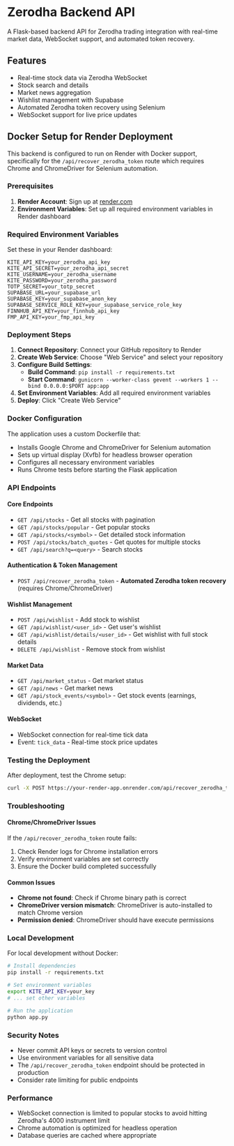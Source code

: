 # Zerodha Backend API

A Flask-based backend API for Zerodha trading integration with real-time market data, WebSocket support, and automated token recovery.

## Features

- Real-time stock data via Zerodha WebSocket
- Stock search and details
- Market news aggregation
- Wishlist management with Supabase
- Automated Zerodha token recovery using Selenium
- WebSocket support for live price updates

## Docker Setup for Render Deployment

This backend is configured to run on Render with Docker support, specifically for the `/api/recover_zerodha_token` route which requires Chrome and ChromeDriver for Selenium automation.

### Prerequisites

1. **Render Account**: Sign up at [render.com](https://render.com)
2. **Environment Variables**: Set up all required environment variables in Render dashboard

### Required Environment Variables

Set these in your Render dashboard:

```
KITE_API_KEY=your_zerodha_api_key
KITE_API_SECRET=your_zerodha_api_secret
KITE_USERNAME=your_zerodha_username
KITE_PASSWORD=your_zerodha_password
TOTP_SECRET=your_totp_secret
SUPABASE_URL=your_supabase_url
SUPABASE_KEY=your_supabase_anon_key
SUPABASE_SERVICE_ROLE_KEY=your_supabase_service_role_key
FINNHUB_API_KEY=your_finnhub_api_key
FMP_API_KEY=your_fmp_api_key
```

### Deployment Steps

1. **Connect Repository**: Connect your GitHub repository to Render
2. **Create Web Service**: Choose "Web Service" and select your repository
3. **Configure Build Settings**:
   - **Build Command**: `pip install -r requirements.txt`
   - **Start Command**: `gunicorn --worker-class gevent --workers 1 --bind 0.0.0.0:$PORT app:app`
4. **Set Environment Variables**: Add all required environment variables
5. **Deploy**: Click "Create Web Service"

### Docker Configuration

The application uses a custom Dockerfile that:

- Installs Google Chrome and ChromeDriver for Selenium automation
- Sets up virtual display (Xvfb) for headless browser operation
- Configures all necessary environment variables
- Runs Chrome tests before starting the Flask application

### API Endpoints

#### Core Endpoints
- `GET /api/stocks` - Get all stocks with pagination
- `GET /api/stocks/popular` - Get popular stocks
- `GET /api/stocks/<symbol>` - Get detailed stock information
- `POST /api/stocks/batch_quotes` - Get quotes for multiple stocks
- `GET /api/search?q=<query>` - Search stocks

#### Authentication & Token Management
- `POST /api/recover_zerodha_token` - **Automated Zerodha token recovery** (requires Chrome/ChromeDriver)

#### Wishlist Management
- `POST /api/wishlist` - Add stock to wishlist
- `GET /api/wishlist/<user_id>` - Get user's wishlist
- `GET /api/wishlist/details/<user_id>` - Get wishlist with full stock details
- `DELETE /api/wishlist` - Remove stock from wishlist

#### Market Data
- `GET /api/market_status` - Get market status
- `GET /api/news` - Get market news
- `GET /api/stock_events/<symbol>` - Get stock events (earnings, dividends, etc.)

#### WebSocket
- WebSocket connection for real-time tick data
- Event: `tick_data` - Real-time stock price updates

### Testing the Deployment

After deployment, test the Chrome setup:

```bash
curl -X POST https://your-render-app.onrender.com/api/recover_zerodha_token
```

### Troubleshooting

#### Chrome/ChromeDriver Issues
If the `/api/recover_zerodha_token` route fails:

1. Check Render logs for Chrome installation errors
2. Verify environment variables are set correctly
3. Ensure the Docker build completed successfully

#### Common Issues
- **Chrome not found**: Check if Chrome binary path is correct
- **ChromeDriver version mismatch**: ChromeDriver is auto-installed to match Chrome version
- **Permission denied**: ChromeDriver should have execute permissions

### Local Development

For local development without Docker:

```bash
# Install dependencies
pip install -r requirements.txt

# Set environment variables
export KITE_API_KEY=your_key
# ... set other variables

# Run the application
python app.py
```

### Security Notes

- Never commit API keys or secrets to version control
- Use environment variables for all sensitive data
- The `/api/recover_zerodha_token` endpoint should be protected in production
- Consider rate limiting for public endpoints

### Performance

- WebSocket connection is limited to popular stocks to avoid hitting Zerodha's 4000 instrument limit
- Chrome automation is optimized for headless operation
- Database queries are cached where appropriate 